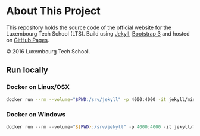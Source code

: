 # About This Project

This repository holds the source code of the official website for the Luxembourg Tech School (LTS). Build using [Jekyll](https://jekyllrb.com), [Bootstrap 3](http://getbootstrap.com) and hosted on [GitHub Pages](https://pages.github.com).

&copy; 2016 Luxembourg Tech School.

## Run locally

### Docker on Linux/OSX

```bash
docker run --rm --volume="$PWD:/srv/jekyll" -p 4000:4000 -it jekyll/minimal jekyll serve
```

### Docker on Windows

```powershell
docker run --rm --volume="${PWD}:/srv/jekyll" -p 4000:4000 -it jekyll/minimal jekyll serve
```
